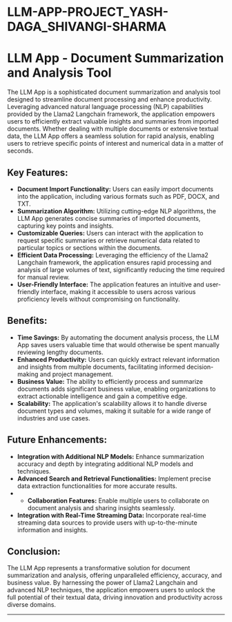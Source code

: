 # LLM-APP-PROJECT_YASH-DAGA_SHIVANGI-SHARMA

# LLM App - Document Summarization and Analysis Tool

The LLM App is a sophisticated document summarization and analysis tool designed to streamline document processing and enhance productivity. Leveraging advanced natural language processing (NLP) capabilities provided by the Llama2 Langchain framework, the application empowers users to efficiently extract valuable insights and summaries from imported documents. Whether dealing with multiple documents or extensive textual data, the LLM App offers a seamless solution for rapid analysis, enabling users to retrieve specific points of interest and numerical data in a matter of seconds.

## Key Features:

- **Document Import Functionality:** Users can easily import documents into the application, including various formats such as PDF, DOCX, and TXT.
- **Summarization Algorithm:** Utilizing cutting-edge NLP algorithms, the LLM App generates concise summaries of imported documents, capturing key points and insights.
- **Customizable Queries:** Users can interact with the application to request specific summaries or retrieve numerical data related to particular topics or sections within the documents.
- **Efficient Data Processing:** Leveraging the efficiency of the Llama2 Langchain framework, the application ensures rapid processing and analysis of large volumes of text, significantly reducing the time required for manual review.
- **User-Friendly Interface:** The application features an intuitive and user-friendly interface, making it accessible to users across various proficiency levels without compromising on functionality.

## Benefits:

- **Time Savings:** By automating the document analysis process, the LLM App saves users valuable time that would otherwise be spent manually reviewing lengthy documents.
- **Enhanced Productivity:** Users can quickly extract relevant information and insights from multiple documents, facilitating informed decision-making and project management.
- **Business Value:** The ability to efficiently process and summarize documents adds significant business value, enabling organizations to extract actionable intelligence and gain a competitive edge.
- **Scalability:** The application's scalability allows it to handle diverse document types and volumes, making it suitable for a wide range of industries and use cases.

## Future Enhancements:

- **Integration with Additional NLP Models:** Enhance summarization accuracy and depth by integrating additional NLP models and techniques.
- **Advanced Search and Retrieval Functionalities:** Implement precise data extraction functionalities for more accurate results.
- - **Collaboration Features:** Enable multiple users to collaborate on document analysis and sharing insights seamlessly.
- **Integration with Real-Time Streaming Data:** Incorporate real-time streaming data sources to provide users with up-to-the-minute information and insights.

## Conclusion:

The LLM App represents a transformative solution for document summarization and analysis, offering unparalleled efficiency, accuracy, and business value. By harnessing the power of Llama2 Langchain and advanced NLP techniques, the application empowers users to unlock the full potential of their textual data, driving innovation and productivity across diverse domains.

---
